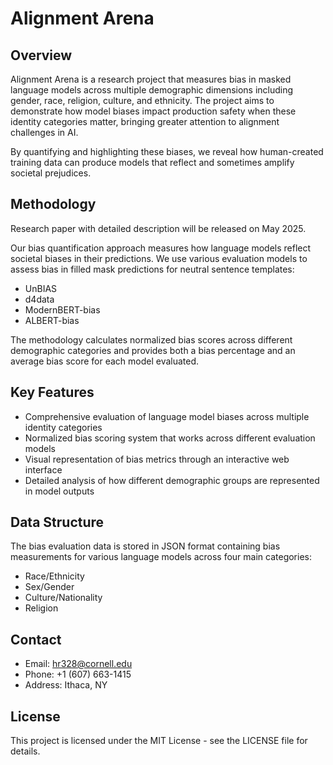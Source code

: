 # Alignment Arena

## Overview

Alignment Arena is a research project that measures bias in masked language models across multiple demographic dimensions including gender, race, religion, culture, and ethnicity. The project aims to demonstrate how model biases impact production safety when these identity categories matter, bringing greater attention to alignment challenges in AI.

By quantifying and highlighting these biases, we reveal how human-created training data can produce models that reflect and sometimes amplify societal prejudices.

## Methodology

Research paper with detailed description will be released on May 2025.

Our bias quantification approach measures how language models reflect societal biases in their predictions. We use various evaluation models to assess bias in filled mask predictions for neutral sentence templates:

- UnBIAS
- d4data
- ModernBERT-bias
- ALBERT-bias

The methodology calculates normalized bias scores across different demographic categories and provides both a bias percentage and an average bias score for each model evaluated.

## Key Features

- Comprehensive evaluation of language model biases across multiple identity categories
- Normalized bias scoring system that works across different evaluation models
- Visual representation of bias metrics through an interactive web interface
- Detailed analysis of how different demographic groups are represented in model outputs

## Data Structure

The bias evaluation data is stored in JSON format containing bias measurements for various language models across four main categories:

- Race/Ethnicity
- Sex/Gender
- Culture/Nationality
- Religion

## Contact

- Email: hr328@cornell.edu
- Phone: +1 (607) 663-1415
- Address: Ithaca, NY
  
## License

This project is licensed under the MIT License - see the LICENSE file for details.
